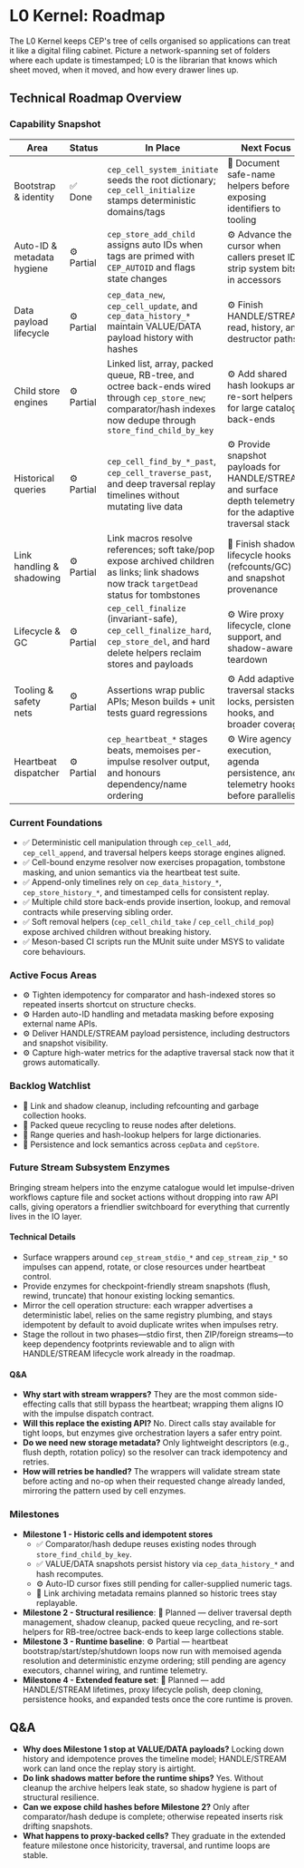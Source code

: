 # L0 Kernel: Roadmap

The L0 Kernel keeps CEP's tree of cells organised so applications can treat it like a digital filing cabinet. Picture a network-spanning set of folders where each update is timestamped; L0 is the librarian that knows which sheet moved, when it moved, and how every drawer lines up.

## Technical Roadmap Overview

### Capability Snapshot
| Area | Status | In Place | Next Focus |
| --- | --- | --- | --- |
| Bootstrap & identity | ✅ Done | `cep_cell_system_initiate` seeds the root dictionary; `cep_cell_initialize` stamps deterministic domains/tags | 📎 Document safe-name helpers before exposing identifiers to tooling |
| Auto-ID & metadata hygiene | ⚙️ Partial | `cep_store_add_child` assigns auto IDs when tags are primed with `CEP_AUTOID` and flags state changes | ⚙️ Advance the cursor when callers preset IDs; strip system bits in accessors |
| Data payload lifecycle | ⚙️ Partial | `cep_data_new`, `cep_cell_update`, and `cep_data_history_*` maintain VALUE/DATA payload history with hashes | ⚙️ Finish HANDLE/STREAM read, history, and destructor paths |
| Child store engines | ⚙️ Partial | Linked list, array, packed queue, RB-tree, and octree back-ends wired through `cep_store_new`; comparator/hash indexes now dedupe through `store_find_child_by_key` | ⚙️ Add shared hash lookups and re-sort helpers for large catalog back-ends |
| Historical queries | ⚙️ Partial | `cep_cell_find_by_*_past`, `cep_cell_traverse_past`, and deep traversal replay timelines without mutating live data | ⚙️ Provide snapshot payloads for HANDLE/STREAM and surface depth telemetry for the adaptive traversal stack |
| Link handling & shadowing | ⚙️ Partial | Link macros resolve references; soft take/pop expose archived children as links; link shadows now track `targetDead` status for tombstones | 📎 Finish shadow lifecycle hooks (refcounts/GC) and snapshot provenance |
| Lifecycle & GC | ⚙️ Partial | `cep_cell_finalize` (invariant-safe), `cep_cell_finalize_hard`, `cep_store_del`, and hard delete helpers reclaim stores and payloads | ⚙️ Wire proxy lifecycle, clone support, and shadow-aware teardown |
| Tooling & safety nets | ⚙️ Partial | Assertions wrap public APIs; Meson builds + unit tests guard regressions | ⚙️ Add adaptive traversal stacks, locks, persistence hooks, and broader coverage |
| Heartbeat dispatcher | ⚙️ Partial | `cep_heartbeat_*` stages beats, memoises per-impulse resolver output, and honours dependency/name ordering | ⚙️ Wire agency execution, agenda persistence, and telemetry hooks before parallelism |

### Current Foundations
- ✅ Deterministic cell manipulation through `cep_cell_add`, `cep_cell_append`, and traversal helpers keeps storage engines aligned.
- ✅ Cell-bound enzyme resolver now exercises propagation, tombstone masking, and union semantics via the heartbeat test suite.
- ✅ Append-only timelines rely on `cep_data_history_*`, `cep_store_history_*`, and timestamped cells for consistent replay.
- ✅ Multiple child store back-ends provide insertion, lookup, and removal contracts while preserving sibling order.
- ✅ Soft removal helpers (`cep_cell_child_take` / `cep_cell_child_pop`) expose archived children without breaking history.
- ✅ Meson-based CI scripts run the MUnit suite under MSYS to validate core behaviours.

### Active Focus Areas
- ⚙️ Tighten idempotency for comparator and hash-indexed stores so repeated inserts shortcut on structure checks.
- ⚙️ Harden auto-ID handling and metadata masking before exposing external name APIs.
- ⚙️ Deliver HANDLE/STREAM payload persistence, including destructors and snapshot visibility.
- ⚙️ Capture high-water metrics for the adaptive traversal stack now that it grows automatically.

### Backlog Watchlist
- 📎 Link and shadow cleanup, including refcounting and garbage collection hooks.
- 📎 Packed queue recycling to reuse nodes after deletions.
- 📎 Range queries and hash-lookup helpers for large dictionaries.
- 📎 Persistence and lock semantics across `cepData` and `cepStore`.

### Future Stream Subsystem Enzymes
Bringing stream helpers into the enzyme catalogue would let impulse-driven workflows capture file and socket actions without dropping into raw API calls, giving operators a friendlier switchboard for everything that currently lives in the IO layer.

#### Technical Details
- Surface wrappers around `cep_stream_stdio_*` and `cep_stream_zip_*` so impulses can append, rotate, or close resources under heartbeat control.
- Provide enzymes for checkpoint-friendly stream snapshots (flush, rewind, truncate) that honour existing locking semantics.
- Mirror the cell operation structure: each wrapper advertises a deterministic label, relies on the same registry plumbing, and stays idempotent by default to avoid duplicate writes when impulses retry.
- Stage the rollout in two phases—stdio first, then ZIP/foreign streams—to keep dependency footprints reviewable and to align with HANDLE/STREAM lifecycle work already in the roadmap.

#### Q&A
- **Why start with stream wrappers?** They are the most common side-effecting calls that still bypass the heartbeat; wrapping them aligns IO with the impulse dispatch contract.
- **Will this replace the existing API?** No. Direct calls stay available for tight loops, but enzymes give orchestration layers a safer entry point.
- **Do we need new storage metadata?** Only lightweight descriptors (e.g., flush depth, rotation policy) so the resolver can track idempotency and retries.
- **How will retries be handled?** The wrappers will validate stream state before acting and no-op when their requested change already landed, mirroring the pattern used by cell enzymes.

### Milestones
- **Milestone 1 - Historic cells and idempotent stores**
  - ✅ Comparator/hash dedupe reuses existing nodes through `store_find_child_by_key`.
  - ✅ VALUE/DATA snapshots persist history via `cep_data_history_*` and hash recomputes.
  - ⚙️ Auto-ID cursor fixes still pending for caller-supplied numeric tags.
  - 📎 Link archiving metadata remains planned so historic trees stay replayable.
- **Milestone 2 - Structural resilience**: 📎 Planned — deliver traversal depth management, shadow cleanup, packed queue recycling, and re-sort helpers for RB-tree/octree back-ends to keep large collections stable.
- **Milestone 3 - Runtime baseline**: ⚙️ Partial — heartbeat bootstrap/start/step/shutdown loops now run with memoised agenda resolution and deterministic enzyme ordering; still pending are agency executors, channel wiring, and runtime telemetry.
- **Milestone 4 - Extended feature set**: 📎 Planned — add HANDLE/STREAM lifetimes, proxy lifecycle polish, deep cloning, persistence hooks, and expanded tests once the core runtime is proven.

## Q&A
- **Why does Milestone 1 stop at VALUE/DATA payloads?** Locking down history and idempotence proves the timeline model; HANDLE/STREAM work can land once the replay story is airtight.
- **Do link shadows matter before the runtime ships?** Yes. Without cleanup the archive helpers leak state, so shadow hygiene is part of structural resilience.
- **Can we expose child hashes before Milestone 2?** Only after comparator/hash dedupe is complete; otherwise repeated inserts risk drifting snapshots.
- **What happens to proxy-backed cells?** They graduate in the extended feature milestone once historicity, traversal, and runtime loops are stable.
